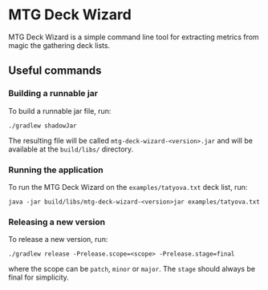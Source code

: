 # MTG Deck Wizard
MTG Deck Wizard is a simple command line tool for extracting metrics from magic the gathering deck lists.

## Useful commands
### Building a runnable jar
To build a runnable jar file, run:
```
./gradlew shadowJar
```
The resulting file will be called `mtg-deck-wizard-<version>.jar` and will be available at the `build/libs/` directory.

### Running the application
To run the MTG Deck Wizard on the `examples/tatyova.txt` deck list, run:
```
java -jar build/libs/mtg-deck-wizard-<version>jar examples/tatyova.txt 
```

### Releasing a new version
To release a new version, run:
```
./gradlew release -Prelease.scope=<scope> -Prelease.stage=final
```
where the scope can be `patch`, `minor` or `major`. The `stage` should always be final for simplicity.
